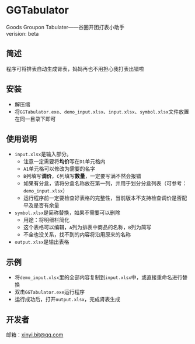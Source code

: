 # GGTabulator
Goods Groupon Tabulater——谷圈开团打表小助手  
verision: beta
## 简述
程序可将排表自动生成肾表，妈妈再也不用担心我打表出错啦
## 安装
- 解压缩
- 将`GGTabulator.exe`、`demo_input.xlsx`、`input.xlsx`、`symbol.xlsx`文件放置在同一目录下即可
## 使用说明
- `input.xlsx`是输入部分。
    - 注意一定需要将**均价**写在`D1`单元格内
    - `A1`单元格可以修改为需要的名字
    - `B`列填写**调价**，`C`列填写**数量**，一定要写满不然会报错
    - 如果有分盒，请将分盒名称放在第一列，并用于划分分盒列表（可参考：`demo_input.xlsx`）
    - 运行程序前一定要检查好表格的完整性，当前版本不支持检查调价是否配平及是否有余量
- `symbol.xlsx`是简称替换，如果不需要可以删除
    - 用途：将明细栏简化
    - 这个表格可以编辑，`A`列为排表中商品的名称，`B`列为简写
    - 不全也没关系，找不到的内容将沿用原来的名称
- `output.xlsx`是输出表格
## 示例
- 将`demo_input.xlsx`里的全部内容复制到`input.xlsx`中，或直接重命名进行替换
- 双击`GGTabulator.exe`运行程序
- 运行成功后，打开`output.xlsx`，完成肾表生成
## 开发者
邮箱：<xinyi.bit@qq.com>

